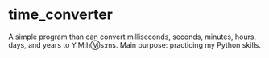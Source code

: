 # time_converter
A simple program than can convert milliseconds, seconds, minutes, hours, days, and years to Y:M:h:m:s:ms.
Main purpose: practicing my Python skills.
